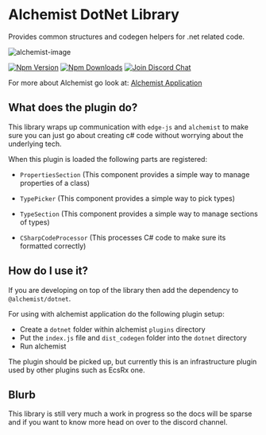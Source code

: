 # Alchemist DotNet Library

Provides common structures and codegen helpers for .net related code.

![alchemist-image](https://avatars1.githubusercontent.com/u/43213226?s=64&v=4)

[![Npm Version][npm-version-image]][npm-version-url]
[![Npm Downloads][npm-downloads-image]][npm-version-url]
[![Join Discord Chat][discord-image]][discord-url]

For more about Alchemist go look at: [Alchemist Application](https://github.com/alchemist/alchemist-application)

## What does the plugin do?

This library wraps up communication with `edge-js` and `alchemist` to make sure you can just go about creating c# code without worrying about the underlying tech.

When this plugin is loaded the following parts are registered:

- `PropertiesSection` (This component provides a simple way to manage properties of a class)
- `TypePicker` (This component provides a simple way to pick types)
- `TypeSection` (This component provides a simple way to manage sections of types)

- `CSharpCodeProcessor` (This processes C# code to make sure its formatted correctly)

## How do I use it?

If you are developing on top of the library then add the dependency to `@alchemist/dotnet`.

For using with alchemist application do the following plugin setup:

- Create a `dotnet` folder within alchemist `plugins` directory
- Put the `index.js` file and `dist_codegen` folder into the `dotnet` directory
- Run alchemist

The plugin should be picked up, but currently this is an infrastructure plugin used by other plugins such as EcsRx one.

## Blurb

This library is still very much a work in progress so the docs will be sparse and if you want to know more head on over to the discord channel.


[npm-version-image]: https://badge.fury.io/js/%40alchemist%2Fdotnet.svg
[npm-version-url]: https://www.npmjs.com/package/%40alchemist%2Fdotnet
[npm-downloads-image]: https://img.shields.io/npm/dm/alchemist.svg?maxAge=2592000
[discord-image]: https://img.shields.io/discord/488609938399297536.svg
[discord-url]: https://discord.gg/bS2rnGz